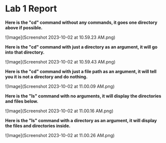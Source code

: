 # Lab 1 Report

**Here is the "cd" command without any commands, it goes one directory above if possible.**

![Image](Screenshot 2023-10-02 at 10.59.23 AM.png)

**Here is the "cd" command with just a directory as an argument, it will go into that directory.**

![Image](Screenshot 2023-10-02 at 10.59.43 AM.png)

**Here is the "cd" command with just a file path as an argument, it will tell you it is not a directory and do nothing.**

![Image](Screenshot 2023-10-02 at 11.00.09 AM.png)

**Here is the "ls" command with no arguments, it will display the directories and files below.**

![Image](Screenshot 2023-10-02 at 11.00.16 AM.png)

**Here is the "ls" command with a directory as an argument, it will display the files and directories inside.**

![Image](Screenshot 2023-10-02 at 11.00.26 AM.png)


